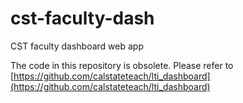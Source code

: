 # cst-faculty-dash
CST faculty dashboard web app

The code in this repository is obsolete. Please refer to [https://github.com/calstateteach/lti_dashboard](https://github.com/calstateteach/lti_dashboard)
